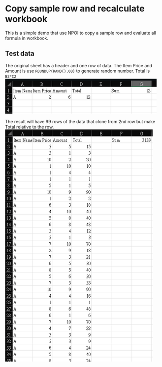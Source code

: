 ﻿# Copy sample row and recalculate workbook

This is a simple demo that use NPOI to copy a sample row and evaluate all formula in workbook.
## Test data
The original sheet has a header and one row of data. The Item Price and Amount is use ```ROUNDUP(RAND(),00)``` to generate random number. Total is ```B2*C2``` 
![original.png](images%2Foriginal.png)

The result will have 99 rows of the data that clone from 2nd row but make Total relative to the row.
![result.png](images%2Fresult.png)